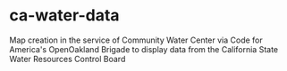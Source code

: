 # ca-water-data
Map creation in the service of Community Water Center via Code for America's OpenOakland Brigade to display data from the California State Water Resources Control Board
